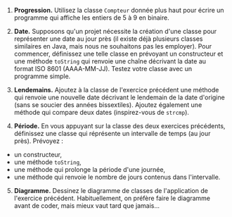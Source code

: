 1. **Progression.** Utilisez la classe `Compteur` donnée plus haut pour écrire un programme qui affiche les entiers de 5 à 9 en binaire.

2. **Date.** Supposons qu'un projet nécessite la création d'une classe pour représenter une date au jour près (il existe déjà plusieurs classes similaires en Java, mais nous ne souhaitons pas les employer). Pour commencer, définissez une telle classe en prévoyant un constructeur et une méthode `toString` qui renvoie une chaîne décrivant la date au format ISO 8601 (AAAA-MM-JJ). Testez votre classe avec un programme simple.

3. **Lendemains.** Ajoutez à la classe de l'exercice précédent une méthode qui renvoie une nouvelle date décrivant le lendemain de la date d'origine (sans se soucier des années bissextiles). Ajoutez également une méthode qui compare deux dates (inspirez-vous de `strcmp`).

4.  **Période.** En vous appuyant sur la classe des deux exercices précédents, définissez une classe qui réprésente un intervalle de temps (au jour près). Prévoyez :

   - un constructeur,
   - une méthode `toString`,
   - une méthode qui prolonge la période d'une journée,
   - une méthode qui renvoie le nombre de jours contenus dans l'intervalle.

   

5.  **Diagramme.** Dessinez le diagramme de classes de l'application de l'exercice précédent. Habituellement, on préfère faire le diagramme avant de coder, mais mieux vaut tard que jamais...